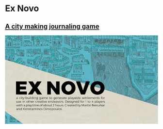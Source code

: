 Ex Novo
========================

## [A city making journaling game](https://sharkbombs.itch.io/ex-novo)

![ex nove itch.io banner](../../media/ex-novo.png)
